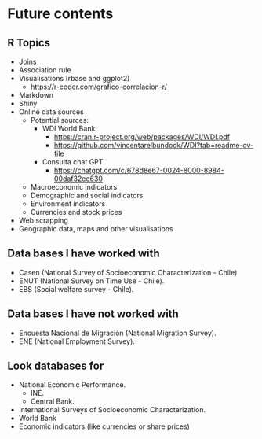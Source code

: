 # Future contents

## R Topics

* Joins
* Association rule
* Visualisations (rbase and ggplot2)
  * https://r-coder.com/grafico-correlacion-r/
* Markdown
* Shiny
* Online data sources
  * Potential sources:
    * WDI World Bank:
      * https://cran.r-project.org/web/packages/WDI/WDI.pdf
      * https://github.com/vincentarelbundock/WDI?tab=readme-ov-file
    * Consulta chat GPT
      * https://chatgpt.com/c/678d8e67-0024-8000-8984-00daf32ee630
  * Macroeconomic indicators
  * Demographic and social indicators
  * Environment indicators
  * Currencies and stock prices
* Web scrapping
* Geographic data, maps and other visualisations

## Data bases I have worked with

* Casen (National Survey of Socioeconomic Characterization - Chile).
* ENUT (National Survey on Time Use - Chile).
* EBS (Social welfare survey - Chile).

## Data bases I have not worked with

* Encuesta Nacional de Migración (National Migration Survey).
* ENE (National Employment Survey).

## Look databases for

* National Economic Performance.
  * INE.
  * Central Bank.
* International Surveys of Socioeconomic Characterization.
* World Bank
* Economic indicators (like currencies or share prices)
